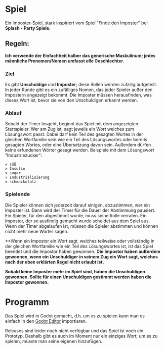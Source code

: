 # Spiel

Ein Imposter-Spiel, stark inspiriert vom Spiel "Finde den Imposter" bei **Splash - Party Spiele**.

## Regeln:

**Ich verwende der Einfachheit halber das generische Maskulinum; jedes männliche Pronomen/Nomen umfasst *alle* Geschlechter.**

### Ziel

Es gibt **Unschuldige** und **Imposter**; diese Rollen werden zufällig aufgeteilt. In jeder Runde gibt es ein zufälliges Nomen, das jeder Spieler außer den Impostern angezeigt bekommt. Die Imposter müssen herausfinden, was dieses Wort ist, bevor sie von den Unschuldigen erkannt werden.

### Ablauf

Sobald der Timer losgeht, beginnt das Spiel mit dem angezeigten Startspieler.
Wer am Zug ist, sagt jeweils ein Wort welches zum Lösungswort passt. Dabei darf kein Teil des gesagten Wortes in der gleichen Wortfamilie sein wie ein Teil des Lösungswortes oder bereits gesagten Wortes, oder eine Übersetzung davon sein.
Außerdem dürfen keine erfundenen Wörter gesagt werden.
Beispiele mit dem Lösungswort "Industriezucker":

```
✔ süß
✔ Insulin
✕ sugar
✕ Industrialisierung
✕ schmackofatz
```

### Spielende

Die Spieler können sich jederzeit darauf einigen, abzustimmen, wer ein Imposter ist. Dann wird der Timer für die Dauer der Abstimmung pausiert.
Ein Spieler, für den abgestimmt wurde, muss seine Rolle verraten. Ein Impostor, der so ausfindig gemacht wurde scheidet aus dem Spiel aus.
Wenn der Timer abgelaufen ist, müssen die Spieler abstimmen und können nicht mehr neue Wörter sagen.

**Wenn ein Impostor ein Wort sagt, welches teilweise oder vollständig in der gleichen Wortfamilie wie ein Teil des Lösungswortes ist, ist das Spiel beendet und die Impostor haben gewonnen.
**Die Impostor haben außerdem gewonnen, wenn ein Unschuldiger in seinem Zug ein Wort sagt, welches nach der oben erklärten Regel nicht erlaubt ist.**

**Sobald keine Imposter mehr im Spiel sind, haben die Unschuldigen gewonnen. Sollte für einen Unschuldigen gestimmt werden haben die Impostor gewonnen.**

# Programm

Das Spiel wird in Godot gemacht, d.h. um es zu spielen kann man es einfach in den [Godot Editor](https://godotengine.org/download/) importieren.

Releases sind leider noch nicht verfügbar und das Spiel ist noch ein Prototyp. Deshalb gibt es auch im Moment nur ein einziges Wort; um es zu spielen, müsste man seine eigenen hinzufügen.
